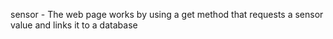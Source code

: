 sensor - The web page works by using a get method that requests a sensor value and links it to a database
